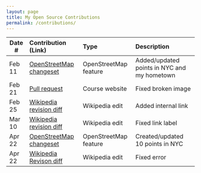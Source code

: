 ```yaml
---
layout: page
title: My Open Source Contributions
permalink: /contributions/
---
```


<!--
Type of the contribution should be "Wikipedia edit", "OpenStreet Map feature", "Documentation", "Course website", "Blog",
"Browser Add-on", etc.

The description should include a brief summary of what you did.

The link should bring us to a public page that shows your contribution. 

Replace the first row with your own contribution. 

-->





| Date #       | Contribution (Link)  | Type  | Description |
|---|:---|:---|:---|
| Feb 11   | [OpenStreetMap changeset](https://www.openstreetmap.org/changeset/147347587) | OpenStreetMap feature |   Added/updated points in NYC and my hometown    |
|  Feb 21   |   [Pull request](https://github.com/joannakl/ossd/pull/92)  |  Course website   |   Fixed broken image   |
|  Feb 25   |  [Wikipedia revision diff](https://en.wikipedia.org/w/index.php?title=Ryan_Bergara&diff=prev&oldid=1210291799)   |  Wikipedia edit   |   Added internal link   |
|  Mar 10   |  [Wikipedia revision diff](https://en.wikipedia.org/w/index.php?title=Michelangelo_(given_name)&diff=prev&oldid=1212890867)   |  Wikipedia edit   |   Fixed link label   |
| Apr 22 | [OpenStreetMap changeset](https://www.openstreetmap.org/changeset/150326783) | OpenStreetMap feature | Created/updated 10 points in NYC
| Apr 22 | [Wikipedia Revison diff](https://en.wikipedia.org/w/index.php?title=List_of_Spy_%C3%97_Family_episodes&diff=prev&oldid=1220171570) | Wikipedia edit | Fixed error